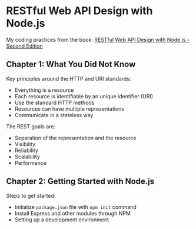 # RESTful Web API Design with Node.js
My coding practices from the book: [RESTful Web API Design with Node.js - Second Edition](https://www.packtpub.com/web-development/restful-web-api-design-nodejs-second-edition)

## Chapter 1: What You Did Not Know
Key principles around the HTTP and URI standards:

- Everything is a resource
- Each resource is identifiable by an unique identifier (URI)
- Use the standard HTTP methods
- Resources can have multiple representations
- Communicate in a stateless way

The REST goals are:

- Separation of the representation and the resource
- Visibility
- Reliability
- Scalability
- Performance

## Chapter 2: Getting Started with Node.js
Steps to get started:

- Initialize `package.json` file with `npm init` command
- Install Express and other modules through NPM
- Setting up a development environment